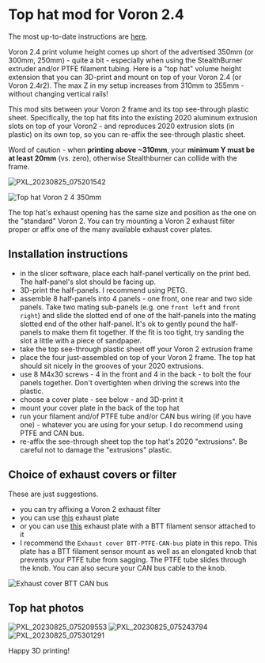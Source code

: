 # Top hat mod for Voron 2.4

The most up-to-date instructions are [here](https://remake.ai/2023/08/25/voron-2-top-hat-mod/).

Voron 2.4 print volume height comes up short of the advertised 350mm (or 300mm, 250mm) - quite a bit -
especially when using the StealthBurner extruder and/or PTFE filament tubing.
Here is a "top hat" volume height extension that you can 3D-print and mount on top of
your Voron 2.4 (or Voron 2.4r2). The max Z in my setup increases from 310mm to 355mm -
without changing vertical rails!

This mod sits between your Voron 2 frame and its top see-through plastic sheet. Specifically,
the top hat fits into the existing 2020 aluminum extrusion slots on top of your Voron2 - and
reproduces 2020 extrusion slots (in plastic) on its own top, so you can re-affix the see-through
plastic sheet.

Word of caution - when **printing above ~310mm**, your **minimum Y must be at least 20mm** (vs. zero),
otherwise Stealthburner can collide with the frame.

![PXL_20230825_075201542](https://github.com/kaiaai/voron2_top_hat/assets/33589365/5595a44c-cfe3-4874-a491-0a297c360bcf)

![Top hat Voron 2 4 350mm](https://github.com/kaiaai/voron2_top_hat/assets/33589365/3004e809-f377-4d45-ac5f-bf9cd43cd981)

The top hat's exhaust opening has the same size and position as the one on the "standard" Voron 2.
You can try mounting a Voron 2 exhaust filter proper or affix one of the many available exhaust
cover plates.

## Installation instructions
- in the slicer software, place each half-panel vertically on the print bed. The half-panel's slot should be facing up.
- 3D-print the half-panels. I recommend using PETG.
- assemble 8 half-panels into 4 panels - one front, one rear and two side panels.
Take two mating sub-panels (e.g. one `front left` and `front right`) and slide the
slotted end of one of the half-panels into the mating slotted end of the other half-panel. It's ok to gently pound the
half-panels to make them fit together. If the fit is too tight, try sanding the slot a little with a piece of sandpaper.
- take the top see-through plastic sheet off your Voron 2 extrusion frame
- place the four just-assembled on top of your Voron 2 frame. The top hat should sit nicely
in the grooves of your 2020 extrusions.
- use 8 M4x30 screws - 4 in the front and 4 in the back - to bolt the four panels together.
Don't overtighten when driving the screws into the plastic.
- choose a cover plate - see below - and 3D-print it
- mount your cover plate in the back of the top hat
- run your filament and/of PTFE tube and/or CAN bus wiring (if you have one) - whatever
you are using for your setup. I do recommend using PTFE and CAN bus.
- re-affix the see-through sheet top the top hat's 2020 "extrusions". Be careful not to
damage the "extrusions" plastic.

## Choice of exhaust covers or filter
These are just suggestions.

- you can try affixing a Voron 2 exhaust filter
- you can use [this](https://mods.vorondesign.com/detail/sChDLllFG34KYroxSym6MQ) exhaust plate
- or you can use [this](https://mods.vorondesign.com/detail/rBsQWXI7IQxnZUyVwpjH3A) exhaust plate
with a BTT filament sensor attached to it
- I recommend the `Exhaust cover BTT-PTFE-CAN-bus` plate in this repo. This plate has a BTT
filament sensor mount as well as an elongated knob that prevents your PTFE tube from sagging.
The PTFE tube slides through the knob. You can also secure your CAN bus cable to the knob.

![Exhaust cover BTT CAN bus](https://github.com/kaiaai/voron2_top_hat/assets/33589365/3a2cb880-4afc-4c4f-a00a-815d5e52c19a)

## Top hat photos
![PXL_20230825_075209553](https://github.com/kaiaai/voron2_top_hat/assets/33589365/f3dc9e91-d105-40a6-a2f1-a8022f34e780)
![PXL_20230825_075243794](https://github.com/kaiaai/voron2_top_hat/assets/33589365/76d7025a-7e54-46d3-bcb3-f987aa8c6014)
![PXL_20230825_075301291](https://github.com/kaiaai/voron2_top_hat/assets/33589365/b1360762-47f1-4494-904e-cb7248e99781)

Happy 3D printing!
